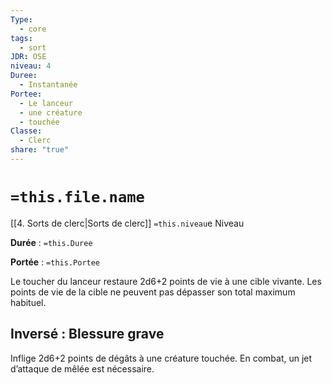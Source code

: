 ```yaml
---
Type:
  - core
tags:
  - sort
JDR: OSE
niveau: 4
Duree:
  - Instantanée
Portee:
  - Le lanceur
  - une créature
  - touchée
Classe:
  - Clerc
share: "true"
---
```

# `=this.file.name`  

[[4. Sorts de clerc|Sorts de clerc]] `=this.niveau`e Niveau

**Durée** : `=this.Duree` 

**Portée** : `=this.Portee`

Le toucher du lanceur restaure 2d6+2 points de vie à une cible vivante. Les points de vie de la cible ne peuvent pas dépasser son total maximum habituel.

## Inversé : Blessure grave
Inflige 2d6+2 points de dégâts à une créature touchée. En combat, un jet d’attaque de mêlée est nécessaire.